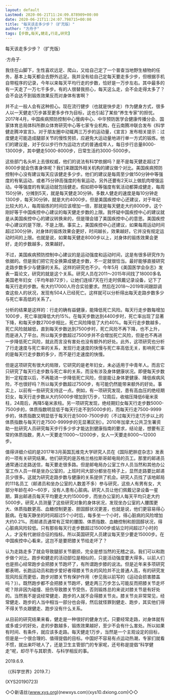 ```yaml
---
layout: default
Lastmod: 2020-06-21T11:24:09.878909+00:00
date: 2020-06-21T11:24:07.798715+00:00
title: "每天该走多少步？（扩充版）"
author: "方舟子"
tags: [步数,每天,健走,行走,研究]
---
```


每天该走多少步？（扩充版）

·方舟子·

我住在山脚下，生性喜欢远足、爬山，又给自己定了一个普查当地野生植物的任务，基本上每天都会去野外远足。我并没有给自己定每天要走多少步，但根据手机自带程序的记录，今年以来每天平均行走的步数，恰好是一万步左右。其中最多的有一天走了一万七千多步。有的人很替我担心，每天这么走，会不会走得太多了？会不会达不到锻炼效果反而对身体有害啊？

并不止一般人会有这种担心。现在流行健步（也就是快步走）作为健身方式，很多人以一天健走1万步甚至更多步作为目标，这也引起了某些“养生专家”的担忧。2017年4月，中国疾病预防控制中心慢病中心、中华预防医学会健康传播分会、国家体育总局体科所群众体育研究中心等七家专业机构，在云南腾冲联合发布《科学健走腾冲宣言》。对于朋友圈中动辄两三万步的运动量，《宣言》发布相关提示：过度健走可能造成腿部关节的慢性劳损，应避免大运动量地进行单一方式的锻炼。他们的建议是，对于仅以步行作为运动方式的普通成年人，每日步行总量8000-13000步，其中健走5000-8000步，日常生活约3000-5000步。

这些部门名头听上去很权威，他们的说法有科学依据吗？是不是每天健走超过了8000步就会伤害身体呢？我们来跟国外相关机构的建议做个对比。美国疾病预防控制中心没有建议每天应该健走多少步。他们的建议是每周至少做150分钟中等强度的有氧运动，或者75分钟高强度的有氧运动，另外还要有2天以上做肌肉增强运动。中等强度的有氧运动就包括健走。假如把中等强度有氧活动都算成健走，每周150分钟，分摊到5天，就是每天健走30分钟。多数人健走的速度是每10分钟走1300步，每天30分钟，就是大约4000步。但是美国疾控中心还建议，对于年纪比较大的人，每周锻炼的时间应该增加一倍，那就是每天健走大约8000步。这个刚好等于中国疾控中心建议的每天健走步数的上限。我怀疑中国疾控中心的建议就是从美国疾控中心的建议转换来的，但是理会错了美国疾控中心的意思。美国疾控中心建议的是下限，不是上限。事实上，美国疾控中心还建议，如果每周运动时间超过300分钟，对身体的锻炼效果会更好，时间越长，效果越好。它并没有规定运动时间的上限。也就是说，如果每天健走8000步以上，对身体的锻炼效果会更好，走的步数越多，效果越好。

不过，美国疾病预防控制中心建议的是运动强度和运动时间，这是有很多研究作为依据的。但是我们把它完全换算成健走步数，不一定就很恰当。最好能够直接研究走路步数多少与健康的关系。这样的研究也不少。今年5月《美国医学会杂志》发表一篇论文，研究的就是这个关系。研究人员在2011～2015年间找了18000多名美国老年妇女（平均年龄72岁），让她们连续7天在行走时佩戴记录设备，记下了每天行走的步数。有大约17000人符合实验要求。然后在2018～2019年间跟踪调查这些人的状况，发现有504人已经死亡。这样就可以分析得出每天走路步数多少与死亡率高低的关系了。

分析的结果是这样的：行走的确有益健康，能降低死亡风险。每天行走步数每增加1000步，死亡率就降低大约15%。在每天步数达到4400步时，死亡率出现了显著下降，和每天步数2700步相比，死亡风险降低了大约40%。每天行走步数越多，死亡风险就越低，直到每天步数达到7500步时，死亡风险不再下降，也不上升，而是进入了平台。所以每天步数超过7500步并不会增加死亡风险，但是也不再进一步降低死亡风险，就此而言没有害处也没有额外的好处。此外，这项研究也分析了行走速度与死亡率的关系，发现行走速度的快慢与死亡率高低无关，影响死亡率的是每天行走步数的多少，而不是行走速度的快慢。

但是这项研究有很大的局限，它研究的是老年妇女，未必适用于中青年人。而且它只研究了每天行走步数与死亡率的关系，而没有涉及身体健康状况。即便每天步数到一定程度以后，不再能进一步降低死亡风险，但是能让身体更健康、降低疾病风险，不也很好吗？所以每天步数超过7500步，有可能仍然能带来额外的好处。事实上，以前有一些研究支持这一点。例如，有一项研究发现，患有高血压的绝经期妇女，每天行走步数从大约5000步增加到1万步，12周后，收缩压降低6毫米汞柱，24周后，再降5毫米汞柱。另一项研究发现，绝经期妇女每天行走步数5000-7500步的，体质指数明显低于每天行走不到5000步的，而每天行走7500-9999步的，体质指数又明显低于每天行走5000-7500步的（不过每天行走1万步以上的体质指数与每天行走7500-9999步的无显著区别）。2010年加拿大公共卫生署资助一批研究人员研究每天步行多少步才能达到健康指南的要求，结论是，想要有正常的体质指数，男人一天要走11000～12000步，女人一天要走8000～12000步。

值得详细介绍的是2017年3月英国瓦维克大学研究人员在《国际肥胖症杂志》发表的一项有关研究结果。他们研究的是苏格兰格拉斯哥邮电局的员工。那里的邮递员通常通过走路送信，每天要走很多路。但是邮电局办公室工作人员当然和其他办公室工作人员一样是坐办公室的，上班时间大部分都坐在椅子上，显然走路要比邮递员少很多。这就为研究走路步数与健康的关系提供了机会。研究人员找了该地邮局的111名员工（邮递员和坐办公室的人数差不多）参与研究，这些人有男有女，大部分年龄在40～60岁，没有人患有心脏病。研究人员让他们佩戴记录设备一星期，算出邮递员每天平均要走大约15000步，而坐办公室的人每天平均只走大约5000步。研究人员测量了这些研究对象的身体状况，发现坐办公室的人腰围更大、体质指数更高、血糖控制更差、胆固醇状况更差，也就是说，他们更容易得心脏病。在每天静坐的时间超过5个小时后，每多坐一个小时，得心脏病的风险增加大约0.2%。而邮递员通常有正常的腰围、体质指数、血糖控制和胆固醇状况，得心脏病风险较低。只有那些每天行走步数超过15000步或站立时间超过7小时的人，才没有代谢综合征的指标。所以英国研究人员建议每天至少要走15000步。在中国疾控中心看来，这岂不是要把膝关节给走坏了？

认为走路走多了就会导致腿部关节磨损，完全是想当然的无稽之谈。我们可以和跑步做个对比。跑步和健走的活动部位是相似的，只是活动强度要大得多。以前人们也是担心经常跑步会把膝关节跑坏了，有所谓跑步膝的说法。但是近年来多项研究都表明，长跑运动员和跑步爱好者得膝关节炎的风险并不比普通人高，有的研究发现风险反而更低，跑步对膝关节有保护作用（参见我以前写的《运动会损害膝盖吗？》）。既然跑步都不会把膝关节跑坏，健走两三万步怎么可能反而把膝关节走坏呢？除非因为碰撞、扭伤导致膝关节受伤，否则锻炼总的来说对膝关节是有好处的。当然我不是说经常健走、跑步的人就不会得膝关节炎。膝关节炎非常常见，经常健走、跑步的人当中相当一部分也会得，然后就怪罪到健走、跑步，其实他们得不得关节炎跟健走、跑步没有什么关系。

从目前的研究结果来看，健走是一种很好的健身方式，只要经常走路，对身体就有或多或少的好处，走的步数越多，锻炼效果越好，至少不会有什么害处。所以如果有时间、有条件，就应该多走路。每天健走1万步，当然是一个主观设定的目标，但是是一个很合理的、值得提倡的目标。中国好不容易有点运动热潮，专家们就看不惯，就出来吓唬人了，还是卫生主管部门的专家呢，还号称是提倡“科学健走”呢，却尽干与其职责、与科学相反的事。

2019.6.9.

（《科学世界》2019.7.）

(XYS20190723)

◇◇新语丝(www.xys.org)(newxys.com)(xys10.dxiong.com)◇◇

